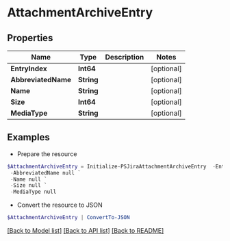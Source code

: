 # AttachmentArchiveEntry
## Properties

Name | Type | Description | Notes
------------ | ------------- | ------------- | -------------
**EntryIndex** | **Int64** |  | [optional] 
**AbbreviatedName** | **String** |  | [optional] 
**Name** | **String** |  | [optional] 
**Size** | **Int64** |  | [optional] 
**MediaType** | **String** |  | [optional] 

## Examples

- Prepare the resource
```powershell
$AttachmentArchiveEntry = Initialize-PSJiraAttachmentArchiveEntry  -EntryIndex null `
 -AbbreviatedName null `
 -Name null `
 -Size null `
 -MediaType null
```

- Convert the resource to JSON
```powershell
$AttachmentArchiveEntry | ConvertTo-JSON
```

[[Back to Model list]](../README.md#documentation-for-models) [[Back to API list]](../README.md#documentation-for-api-endpoints) [[Back to README]](../README.md)

